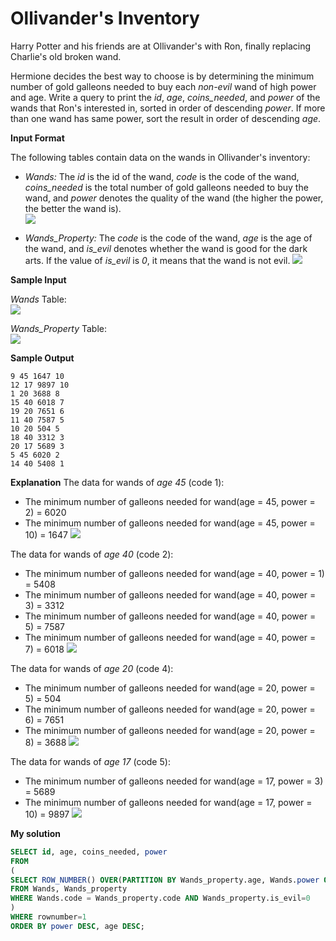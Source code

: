 ﻿# Ollivander's Inventory



Harry Potter and his friends are at Ollivander's with Ron, finally replacing Charlie's old broken wand.

Hermione decides the best way to choose is by determining the minimum number of gold galleons needed to buy each  _non-evil_  wand of high power and age. Write a query to print the  _id_,  _age_,  _coins_needed_, and  _power_  of the wands that Ron's interested in, sorted in order of descending  _power_. If more than one wand has same power, sort the result in order of descending  _age_.

**Input Format**

The following tables contain data on the wands in Ollivander's inventory:

-   _Wands:_  The  _id_  is the id of the wand,  _code_  is the code of the wand,  _coins_needed_  is the total number of gold galleons needed to buy the wand, and  _power_  denotes the quality of the wand (the higher the power, the better the wand is).  
![](https://s3.amazonaws.com/hr-challenge-images/19502/1458538092-b2a8163a74-ScreenShot2016-03-08at12.13.39AM.png)
    
-   _Wands_Property:_  The  _code_  is the code of the wand,  _age_  is the age of the wand, and  _is_evil_  denotes whether the wand is good for the dark arts. If the value of  _is_evil_  is  _0_, it means that the wand is not evil. 
![](https://s3.amazonaws.com/hr-challenge-images/19502/1458538221-18c4092b7d-ScreenShot2016-03-08at12.13.53AM.png)


**Sample Input**

_Wands_  Table:  
![](https://s3.amazonaws.com/hr-challenge-images/19502/1458538559-51bf29644e-ScreenShot2016-03-21at10.34.41AM.png)  

_Wands_Property_  Table:  
![](https://s3.amazonaws.com/hr-challenge-images/19502/1458538583-fd514566f9-ScreenShot2016-03-21at10.34.28AM.png)

**Sample Output**

```
9 45 1647 10
12 17 9897 10
1 20 3688 8
15 40 6018 7
19 20 7651 6
11 40 7587 5
10 20 504 5
18 40 3312 3
20 17 5689 3
5 45 6020 2
14 40 5408 1
```

**Explanation**
The data for wands of  _age 45_  (code 1):  
-   The minimum number of galleons needed for wand(age = 45, power = 2) = 6020
-   The minimum number of galleons needed for
wand(age = 45, power = 10) = 1647
![](https://s3.amazonaws.com/hr-challenge-images/19502/1458539700-2f319702ab-ScreenShot2016-03-21at11.23.06AM.png)


The data for wands of  _age 40_  (code 2):  
-   The minimum number of galleons needed for
wand(age = 40, power = 1) = 5408
-   The minimum number of galleons needed for
wand(age = 40, power = 3) = 3312
-   The minimum number of galleons needed for
wand(age = 40, power = 5) = 7587
-   The minimum number of galleons needed for
wand(age = 40, power = 7) = 6018
![](https://s3.amazonaws.com/hr-challenge-images/19502/1458539909-ab79f7ff95-ScreenShot2016-03-21at11.23.14AM.png)



The data for wands of  _age 20_  (code 4):  
-   The minimum number of galleons needed for
wand(age = 20, power = 5) = 504
-   The minimum number of galleons needed for
wand(age = 20, power = 6) = 7651
-   The minimum number of galleons needed for
wand(age = 20, power = 8) = 3688
![](https://s3.amazonaws.com/hr-challenge-images/19502/1458540035-d950b9c900-ScreenShot2016-03-21at11.23.25AM.png)



The data for wands of  _age 17_  (code 5): 
-   The minimum number of galleons needed for
wand(age = 17, power = 3) = 5689
-   The minimum number of galleons needed for
wand(age = 17, power = 10) = 9897
![](https://s3.amazonaws.com/hr-challenge-images/19502/1458540132-79fd7b916b-ScreenShot2016-03-21at11.23.34AM.png)



**My solution**

```sql
SELECT id, age, coins_needed, power
FROM
(
SELECT ROW_NUMBER() OVER(PARTITION BY Wands_property.age, Wands.power ORDER BY Wands.coins_needed) AS rownumber, Wands.id, Wands_property.age, Wands.coins_needed, Wands.power
FROM Wands, Wands_property
WHERE Wands.code = Wands_property.code AND Wands_property.is_evil=0
)
WHERE rownumber=1
ORDER BY power DESC, age DESC;
```



